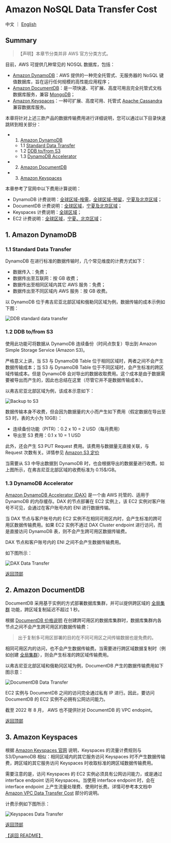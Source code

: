 # Amazon NoSQL Data Transfer Cost

中文 ｜ [English](NOSQL-EN.md)

## Summary

>【声明】本章节分类并非 AWS 官方分类方式。

目前，AWS 可提供几种常见的 NOSQL 数据库，包括：

- [Amazon DynamoDB](https://aws.amazon.com/cn/dynamodb/)：AWS 提供的一种完全托管式、无服务器的 NoSQL 键值数据库，旨在运行任何规模的高性能应用程序；
- [Amazon DocumentDB](https://aws.amazon.com/cn/documentdb/)：是一项快速、可扩展、高度可用且完全托管式文档数据库服务，兼容 [MongoDB](https://www.mongodb.com)；
- [Amazon Keyspaces](https://aws.amazon.com/cn/keyspaces/)：一种可扩展、高度可用、托管式 [Apache Cassandra](https://aws.amazon.com/cn/keyspaces/what-is-cassandra/) 兼容数据库服务。

本章将针对上述三款产品的数据传输费用进行详细说明，您可以通过以下目录快速跳转到相关部分：

- 1. [Amazon DynamoDB](#1-amazon-dynamodb)
  - 1.1 [Standard Data Transfer](#11-standard-data-transfer)
  - 1.2 [DDB to/from S3](#12-ddb-tofrom-s3)
  - 1.3 [DynamoDB Accelerator](#13-dynamodb-accelerator)
- 2. [Amazon DocumentDB](#2-amazon-documentdb)
- 3. [Amazon Keyspaces](#3-amazon-keyspaces)

本章参考了官网中以下费用计算说明：

- DynamoDB 计费说明：[全球区域-按需](https://aws.amazon.com/cn/dynamodb/pricing/on-demand/)，[全球区域-预留](https://aws.amazon.com/cn/dynamodb/pricing/provisioned/)，[宁夏及北京区域](https://www.amazonaws.cn/dynamodb/pricing/)；
- DocumentDB 计费说明：[全球区域](https://aws.amazon.com/cn/documentdb/pricing/)，[宁夏及北京区域](https://www.amazonaws.cn/documentdb/pricing/)；
- Keyspaces 计费说明：[全球区域](https://aws.amazon.com/cn/keyspaces/pricing/)；
- EC2 计费说明：[全球区域](https://aws.amazon.com/cn/ec2/pricing/on-demand/)，[宁夏、北京区域](https://www.amazonaws.cn/ec2/pricing/)；

## 1. Amazon DynamoDB

### 1.1 Standard Data Transfer

DynamoDB 在进行标准的数据传输时，几个常见维度的计费方式如下：

- 数据传入：免费；
- 数据传出至互联网：按 GB 收费；
- 数据传出至相同区域内其它 AWS 服务：免费；
- 数据传出至不同区域内 AWS 服务：按 GB 收费。

以 DynamoDB 位于弗吉尼亚北部区域和俄勒冈区域为例，数据传输的成本示例如下图：

![DDB standard data transfer](png/01.ddb-standard-transfer.png)

### 1.2 DDB to/from S3

使用此功能可将数据从 DynamoDB 连续备份（时间点恢复）导出到 Amazon Simple Storage Service (Amazon S3)。

严格意义上讲，当 S3 与 DynamoDB Table 位于相同区域时，两者之间不会产生数据传输成本；当 S3 与 DynamoDB Table 位于不同区域时，会产生标准的跨区域传输成本。但是 DynamoDB 会对导出的数据收取费用。这个成本是由于数据需要被导出而产生的，因此也总结在这里（尽管它并不是数据传输成本）。

以弗吉尼亚北部区域为例，该成本示意如下：

![Backup to S3](png/02.ddb-s3.png)

数据传输本身不收费，但会因为数据量的大小而产生如下费用（假定数据在导出至 S3 时，表的大小为 10GB）：

- 连续备份功能（PITR）：0.2 x 10 = 2 USD（每月费用）
- 导出至 S3 费用：0.1 x 10 = 1 USD

此外，还会产生 S3 PUT Request 费用。该费用与数据量无直接关联，与 Request 次数有关。详情参见 [Amazon S3 定价](https://aws.amazon.com/s3/pricing/)

当需要从 S3 中导出数据到 DynamoDB 时，也会根据导出的数据量进行收费。如上图所示，在弗吉尼亚北部区域的收费标准为 0.15$/GB。

### 1.3 DynamoDB Accelerator

[Amazon DynamoDB Accelerator (DAX)](https://aws.amazon.com/cn/dynamodb/dax/) 是一个由 AWS 托管的、适用于 DynamoDB 的内存缓存。DAX 的节点部署在 EC2 实例上，该 EC2 实例对客户账号不可见，会通过在客户账号内的 ENI 进行数据传输。

当 DAX 节点与客户账号内的 EC2 实例不在相同可用区内时，会产生标准的跨可用区数据传输费用。如果 EC2 实例不通过 DAX Cluster endpoint 进行访问，而是直接访问 DynamoDB 表，则不会产生跨可用区数据传输费。

DAX 节点和客户账号内的 ENI 之间不会产生数据传输费用。

如下图所示：

![DAX Data Transfer](png/03.ddb-dax.png)

[返回顶部](#summary)

## 2. Amazon DocumentDB

DocumentDB 采用基于实例的方式部署数据库集群，并可以提供跨区域的 [全局集群](https://aws.amazon.com/cn/documentdb/features/) 功能，跨区域复制延迟不超过 1 秒。

根据 [DocumentDB 价格说明](https://aws.amazon.com/cn/documentdb/pricing/) 在创建跨可用区的数据库集群时，数据库集群内各节点之间不会产生跨可用区的数据传输费：

>出于复制多可用区部署的目的在不同可用区之间传输数据也是免费的。

相同可用区内的访问，也不会产生数据传输费。当需要进行跨区域数据复制时（例如创建 [全局集群](https://aws.amazon.com/cn/documentdb/features/)），则会产生标准的跨区域传输费用。

以弗吉尼亚北部区域和俄勒冈区域为例，DocumentDB 产生的数据传输费用如下图示意：

![DocumentDB Data Transfer](png/04.documentdb.png)

EC2 实例与 DocumentDB 之间的访问完全通过私有 IP 进行。因此，要访问 DocumentDB 的 EC2 实例不必拥有公网访问能力。

截至 2022 年 8 月， AWS 也不提供针对 DocumentDB 的 VPC endopint。

[返回顶部](#summary)

## 3. Amazon Keyspaces

根据 [Amazon Keyspaces 官网](https://aws.amazon.com/cn/keyspaces/pricing/) 说明，Keyspaces 的流量计费规则与 S3/DynamoDB 相似：相同区域内的其它服务访问 Keyspaces 时不产生数据传输费，跨区域的其它服务访问 Keyspaces 时收取标准的跨区域数据传输费用。

需要注意的是，访问 Keyspaces 的 EC2 实例必须具有公网访问能力，或是通过 interface endpoint 访问 Keyspaces。当使用 interface endpoint 时，会在 interface endpoint 上产生流量处理费、使用时长费。详情可参考本文档中 [Amazon VPC Data Transfer Cost](../../Networking/VPC/VPC-CN.md#3-vpc-endpoint) 部分的说明。

计费示例如下图所示：

![Keyspaces Data Transfer](png/05.keyspaces.png)

[返回顶部](#summary)

[【返回 README】](../../README.md)